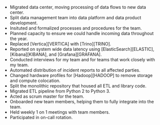 * Migrated data center, moving processing of data flows to new data center.
* Split data management team into data platform and data product development.
* Insituted and formalized processes and procedures for the team.
* Planned capacity to ensure we could handle incoming data throughout the year.
* Replaced [Vertica][VERTICA] with [Trino][TRINO].
* Reported on system wide data latency using [ElasticSearch][ELASTIC], [Kibana][KIBANA], and [Grafana][GRAFANA].
* Conducted interviews for my team and for teams that work closely with my team.
* Automated distribution of incident reports to all affected parties.
* Changed hardware profiles for [Hadoop][HADOOP] to remove storage and compute colocation.
* Split the monolithic repository that housed all ETL and library code.
* Migrated ETL pipeline from Python 2 to Python 3.
* Acted as scrum master for the team.
* Onboarded new team members, helping them to fully integrate into the team.
* Held weekly 1 on 1 meetings with team members.
* Participated in on-call rotation.
